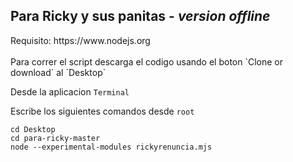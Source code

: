 <h2>Para Ricky y sus panitas - <i>version offline</i></h2> 
Requisito: https://www.nodejs.org
<br>
<br>
Para correr el script descarga el codigo usando el boton
`Clone or download` al `Desktop`

Desde la aplicacion  `Terminal`  

Escribe los siguientes comandos desde `root`

`cd Desktop` <br>
`cd para-ricky-master` <br>
`node --experimental-modules rickyrenuncia.mjs`

